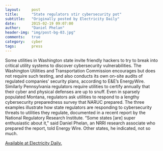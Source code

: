 ```yaml
---
layout:     post
title:      "State regulators stir cybersecurity pot"
subtitle:   "Originally posted by Electricity Daily"
date:       2015-02-19 09:07:00
author:     "Daniel Phelan"
header-img: "img/post-bg-03.jpg"
comments:   true
category:   cyber
tags:       press
---
```


Some utilities in Washington state invite friendly hackers to try to break into critical utility systems to discover cybersecurity vulnerabilities. The Washington Utilities and Transportation Commission encourages but does not require such testing, and also conducts its own on-site audits of regulated companies' security plans, according to E&E’s EnergyWire. Similarly Pennsylvania regulators require utilities to certify annually that their cyber and physical defenses are up to snuff. Even in sparsely populated Montana, regulators ask utilities to respond to a lengthy cybersecurity preparedness survey that NARUC prepared. The three examples illustrate how state regulators are responding to cybersecurity threats to utilities they regulate, documented in a recent report by the National Regulatory Research Institute. “Some states [are] super enthusiastic about it," said Daniel Phelan, an NRRI research associate who prepared the report, told Energy Wire. Other states, he indicated, not so much.

<a href="http://www.electricitypolicy.com/news/7768-state-regulators-stir-cybersecurity-pot">Available at Electricity Daily.</a>
